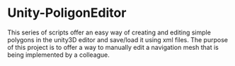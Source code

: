 # Unity-PoligonEditor

This series of scripts offer an easy way of creating and editing simple polygons in the unity3D editor and save/load it using xml files. The purpose of this project is to offer a way to manually edit a navigation mesh that is being implemented by a colleague.
